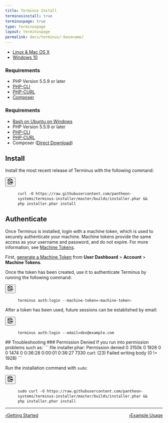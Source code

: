 ```yaml
---
title: Terminus Install
terminusinstall: true
terminuspage: true
type: terminuspage
layout: terminuspage
permalink: docs/terminus/:basename/
---
```

<!-- Tab Nav -->
<ul class="nav nav-tabs" role="tablist">
  <li id="mactab" role="presentation" class="active"><a href="#mac-linux" aria-controls="mac" role="tab" data-toggle="tab">Linux & Mac OS X </a></li>
  <li id="wintab" role="presentation"><a href="#win" aria-controls="win" role="tab" data-toggle="tab">Windows 10</a></li>
</ul>

<!-- Tab Panes -->
<div class="tab-content">
  <!-- Unix: Mac Instructions -->
  <div role="tabpanel" class="tab-pane active" id="mac-linux">
    <h3>Requirements</h3>
    <ul>
      <li>PHP Version 5.5.9 or later</li>
      <li><a href="http://www.php-cli.com/">PHP-CLI</a></li>
      <li><a href="http://php.net/manual/en/curl.setup.php">PHP-CURL</a></li>
      <li><a href="https://getcomposer.org/download">Composer</a></li>
    </ul>
  </div>
  <!-- Windows Instructions -->
  <div role="tabpanel" class="tab-pane" id="win">
    <h3>Requirements</h3>
    <ul>
      <li><a href="https://msdn.microsoft.com/en-us/commandline/wsl/install_guide">Bash on Ubuntu on Windows</a></li>
      <li>PHP Version 5.5.9 or later</li>
      <li><a href="http://www.php-cli.com/">PHP-CLI</a></li>
      <li><a href="http://php.net/manual/en/curl.setup.php">PHP-CURL</a></li>
      <li>Composer (<a href="https://getcomposer.org/Composer-Setup.exe">Direct Download</a>)</li>
    </ul>
  </div>
</div>

## Install
<p class="instruction">Install the most recent release of Terminus with the following command:</p>
<div class="copy-snippet">
  <button class="btn btn-default btn-clippy" data-clipboard-target="#terminus-installer"><img class="clippy" src="/source/docs/assets/images/clippy.svg" width="17" alt="Copy to clipboard"></button>
  <figure><pre id="terminus-installer"><code class="bash" data-lang="bash">curl -O https://raw.githubusercontent.com/pantheon-systems/terminus-installer/master/builds/installer.phar && php installer.phar install</code></pre></figure>
</div>

## Authenticate
Once Terminus is installed, login with a machine token, which is used to securely authenticate your machine. Machine tokens provide the same access as your username and password, and do not expire. For more information, see [Machine Tokens](/docs/machine-tokens).

First, [generate a Machine Token](https://dashboard.pantheon.io/machine-token/create) from **User Dashboard** > **Account** > **Machine Tokens**.

<p class="instruction">Once the token has been created, use it to authenticate Terminus by running the following command:</p>
<div class="copy-snippet">
  <button class="btn btn-default btn-clippy" data-clipboard-target="#mac-mt-auth"><img class="clippy" src="/source/docs/assets/images/clippy.svg" width="17" alt="Copy to clipboard"></button>
  <figure><pre id="mac-mt-auth"><code class="bash" data-lang="bash">terminus auth:login --machine-token=&lsaquo;machine-token&rsaquo;</code></pre></figure>
</div>
<p class="instruction">After a token has been used, future sessions can be established by email:</p>
<div class="copy-snippet">
  <button class="btn btn-default btn-clippy" data-clipboard-target="#mac-mt-login"><img class="clippy" src="/source/docs/assets/images/clippy.svg" width="17" alt="Copy to clipboard"></button>
  <figure><pre id="mac-mt-login"><code class="bash" data-lang="bash">terminus auth:login --email=dev@example.com</code></pre></figure>
</div>
## Troubleshooting
### Permission Denied
If you run into permission problems such as:
```
file installer.phar: Permission denied
  0 3150k    0  1928    0     0   1474      0  0:36:28  0:00:01  0:36:27  7330
curl: (23) Failed writing body (0 != 1928)
```

<p class="instruction">Run the installation command with <code>sudo</code>:</p>
<div class="copy-snippet">
  <button class="btn btn-default btn-clippy" data-clipboard-target="#terminus-installer-sudo"><img class="clippy" src="/source/docs/assets/images/clippy.svg" width="17" alt="Copy to clipboard"></button>
  <figure><pre id="terminus-installer-sudo"><code class="bash" data-lang="bash">sudo curl -O https://raw.githubusercontent.com/pantheon-systems/terminus-installer/master/builds/installer.phar && php installer.phar install</code></pre></figure>
</div>

<div class="terminus-pager">
  <hr>
  <a style="float:left;" href="/docs/terminus"><span class="terminus-pager-lsaquo">&lsaquo;</span>Getting Started</a>
  <a style="float:right;" href="/docs/terminus/examples"><span class="terminus-pager-rsaquo">&rsaquo;</span>Example Usage</a>
</div>
